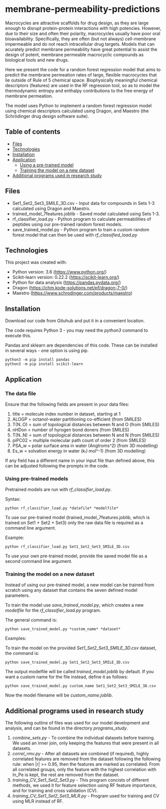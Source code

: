# membrane-permeability-predictions
Macrocycles are attractive scaffolds for drug design, as they are large enough to disrupt protein-protein interactions with high potencies.
However, due to their size and often their polarity, macrocycles usually have poor oral bioavailability. Specifically, they are often (but not always) cell-membrane impermeable and do not reach intracellular drug targets.
Models that can acurately predict membrane permeability have great potential to assist the design of potent, membrane permeable macrocyclic compounds as biological tools and new drugs.

Here we present the code for a random forest regression model that aims to predict the membrane permeation rates of large, flexible macrocycles that lie outside of Rule of 5 chemical space.
Biophysically meaningful chemical descriptors (features) are used in the RF regression tool, so as to model the thermodynamic entropy and enthalpy contributions to the free energy of membrane permeation.

The model uses Python to implement a random forest regression model using chemical descriptors calculated using Dragon, and Maestro (the Schrödinger drug design software suite).

## Table of contents
* [Files](#files)
* [Technologies](#technologies)
* [Installation](#installation)
* [Application](#application)
	* [Using a pre-trained model](#using-a-pre-trained-model)
	* [Training the model on a new dataset](#training-the-model-on-a-new-dataset)
* [Additional programs used in research study](#additional-programs-used-in-research-study)

## Files

* Set1_Set2_Set3_SMILE_3D.csv - Input data for compounds in Sets 1-3 calculated using Dragon and Maestro.
* trained_model_7features.joblib - Saved model calculated using Sets 1-3.
* rf_classifier_load.py - Python program to calculate permeabilities of peptides using our pre-trained random forest models.
* save_trained_model.py - Python program to train a custom random forest model that can then be used with *rf_classified_load.py*

## Technologies
This project was created with:
* Python version: 3.6 (https://www.python.org/)
* Scikit-learn version: 0.22.2 (https://scikit-learn.org/) 
* Python for data analysis (https://pandas.pydata.org/)
* Dragon (https://chm.kode-solutions.net/pf/dragon-7-0/)
* Maestro (https://www.schrodinger.com/products/maestro)

## Installation

Download our code from Gituhub and put it in a convenient location.

The code requires Python 3 - you may need the *python3* command to execute this.

Pandas and sklearn are dependencies of this code. These can be installed in several ways - one option is using pip.

~~~
python3 -m pip install pandas
python3 -m pip install scikit-learn
~~~
	


## Application

### The data file

Ensure that the following fields are present in your data files:

1. title = molecule index number in dataset, starting at 1
2. ALOGP = octanol-water partitioning co-efficient (from SMILES)
3. T(N..O) = sum of topological distances between N and O (from SMILES)
4. nHDon = number of hyrogen bond doners (from SMILES)
5. T(N..N) = sum of topological distances between N and N (from SMILES)
6. piPC02 = multiple molecular path count of order 2 (from SMILES)
7. PSA_w = polar surface area in water (Angtroms^2) (from 3D modelling)
8. Es_w = solvation energy in water (kJ mol^-1) (from 3D modelling)

If any field has a different name in your input file than defined above, this can be adjusted following the prompts in the code.

### Using pre-trained models

Pretrained models are run with *rf_classifier_load.py*.

Syntax:

~~~
python rf_classifier_load.py *datafile* *modelfile*
~~~

To use our pre-trained model (trained_model_7features.joblib, which is trained on Set1 + Set2 + Set3) only the raw data file is required as a command line argument.

Example:

~~~
python rf_classifier_load.py Set1_Set2_Set3_SMILE_3D.csv
~~~

To use your own pre-trained model, provide the saved model file as a second command line argument.


### Training the model on a new dataset
Instead of using our pre-trained model, a new model can be trained from scratch using any dataset that contains the seven defined model parameters.



To train the model use *save_trained_model.py*, which creates a new *modelfile* for the *rf_classifier_load.py* program.

The general command is:
~~~
python save_trained_model.py *custom_name* *dataset*
~~~

Examples:

To train the model on the provided *Set1_Set2_Set3_SMILE_3D.csv* dataset, the command is:
~~~
python save_trained_model.py Set1_Set2_Set3_SMILE_3D.csv
~~~

The output modelfile will be called *trained_model.joblib* by default. If you want a custom name for the file instead, define it as follows:

~~~
python save_trained_model.py custom_name Set1_Set2_Set3_SMILE_3D.csv
~~~
Now the model filename will be *custom_name.joblib*.



## Additional programs used in research study
The following outline of files was used for our model development and analysis, and can be found in the directory *programs_study*.

1. *combine_sets.py* - To combine the individual datasets before training. We used an inner join, only keeping the features that were present in all datasets.
2. *correl_rmv.py* - After all datasets are combined (if required), highly correlated features are removed from the dataset following the following rule: when |r| >= 0.95,
then the features are marked as correlated. From all correlated groups, only the feature with the highest correlation with ln_Pe is kept, the rest are removed from the dataset.
3. *training_CV_Set1_Set2_Set3.py* - This program concists of different methods, we used it for feature selection using RF feature importance, and for training and cross validation (CV).
4. *training_CV_Set1_Set2_Set3_MLR.py* - Program used for training and CV using MLR instead of RF.

